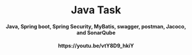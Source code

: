 
<h1 align="center">
  Java Task
  <br>
</h1>

<h4 align="center">Java, Spring boot, Spring Security, MyBatis, swagger, postman, Jacoco, and SonarQube</h4>


<h4 align="center">https://youtu.be/vtY8D9_hkiY</h4>
